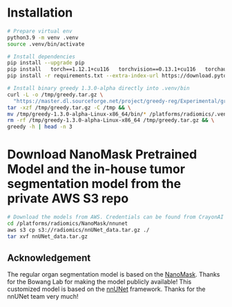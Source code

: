# Installation

```bash
# Prepare virtual env
python3.9 -m venv .venv
source .venv/bin/activate

# Install dependencies
pip install --upgrade pip
pip install   torch==1.12.1+cu116   torchvision==0.13.1+cu116   torchaudio==0.12.1   --index-url https://download.pytorch.org/whl/cu116
pip install -r requirements.txt --extra-index-url https://download.pytorch.org/whl/cu116

# Install binary greedy 1.3.0-alpha directly into .venv/bin
curl -L -o /tmp/greedy.tar.gz \
  "https://master.dl.sourceforge.net/project/greedy-reg/Experimental/greedy-1.3.0-alpha-Linux-x86_64.tar.gz?viasf=1" && \
tar -xzf /tmp/greedy.tar.gz -C /tmp && \
mv /tmp/greedy-1.3.0-alpha-Linux-x86_64/bin/* /platforms/radiomics/.venv/bin/ && \
rm -rf /tmp/greedy-1.3.0-alpha-Linux-x86_64 /tmp/greedy.tar.gz && \
greedy -h | head -n 3
```

# Download NanoMask Pretrained Model and the in-house tumor segmentation model from the private AWS S3 repo
```bash
# Download the models from AWS. Credentials can be found from CrayonAI AWS us-east-1 S3
cd /platforms/radiomics/NanoMask/nnunet
aws s3 cp s3://radiomics/nnUNet_data.tar.gz ./
tar xvf nnUNet_data.tar.gz
```

## Acknowledgement
The regular organ segmentation model is based on the [NanoMask]([https://github.com/MIC-DKFZ/nnUNet](https://github.com/bowang-lab/NanoMASK)). Thanks for the Bowang Lab for making the model publicly available!
This customized model is based on the [nnUNet](https://github.com/MIC-DKFZ/nnUNet) framework. Thanks for the nnUNet team very much!
